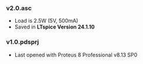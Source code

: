 ### v2.0.asc
- Load is 2.5W (5V, 500mA)
- Saved in **LTspice Version 24.1.10**

### v1.0.pdsprj
- Last opened with Proteus 8 Professional v8.13 SP0
